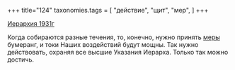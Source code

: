 +++
title="124"
taxonomies.tags = [
 "действие",
 "щит",
 "мер",
]
+++

[Иерархия 1931г](/agni/1931)

Когда собираются разные течения, то, конечно, нужно принять [меры](/tags/действие) бумеранг, и токи Наших воздействий будут мощны. Так нужно действовать, охраняя все высшие Указания Иерарха. Только так можно достичь.   

